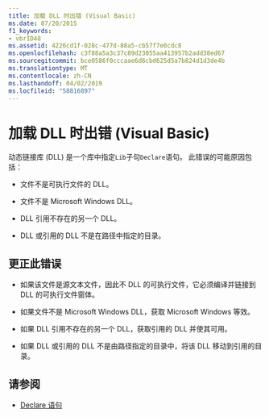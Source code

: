 ```yaml
---
title: 加载 DLL 时出错 (Visual Basic)
ms.date: 07/20/2015
f1_keywords:
- vbrID48
ms.assetid: 4226cd1f-028c-477d-88a5-cb57f7e0cdc8
ms.openlocfilehash: c3f88a5a3c37c89d23055aa413957b2add38ed67
ms.sourcegitcommit: bce0586f0cccaae6d6cbd625d5a7b824d1d3de4b
ms.translationtype: MT
ms.contentlocale: zh-CN
ms.lasthandoff: 04/02/2019
ms.locfileid: "58816897"
---
```

# <a name="error-in-loading-dll-visual-basic"></a>加载 DLL 时出错 (Visual Basic)
动态链接库 (DLL) 是一个库中指定`Lib`子句`Declare`语句。 此错误的可能原因包括：  
  
-   文件不是可执行文件的 DLL。  
  
-   文件不是 Microsoft Windows DLL。  
  
-   DLL 引用不存在的另一个 DLL。  
  
-   DLL 或引用的 DLL 不是在路径中指定的目录。  
  
## <a name="to-correct-this-error"></a>更正此错误  
  
-   如果该文件是源文本文件，因此不 DLL 的可执行文件，它必须编译并链接到 DLL 的可执行文件窗体。  
  
-   如果文件不是 Microsoft Windows DLL，获取 Microsoft Windows 等效。  
  
-   如果 DLL 引用不存在的另一个 DLL，获取引用的 DLL 并使其可用。  
  
-   如果 DLL 或引用的 DLL 不是由路径指定的目录中，将该 DLL 移动到引用的目录。  
  
## <a name="see-also"></a>请参阅

- [Declare 语句](../../../visual-basic/language-reference/statements/declare-statement.md)
